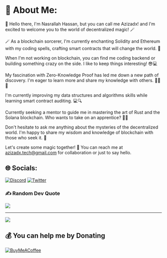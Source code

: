 # 💫 About Me:
🌟 Hello there, I'm Nasrallah Hassan, but you can call me Azizadx! and I'm excited to welcome you to the world of decentralized magic! 🪄

🪄 As a blockchain sorcerer, I'm currently enchanting Solidity and Ethereum with my coding spells, crafting smart contracts that will change the world. 🔭


When I'm not working on blockchain, you can find me coding backend or building something crazy on the side. I like to keep things interesting! 😎💻


My fascination with Zero-Knowledge Proof has led me down a new path of discovery. I'm eager to learn more and share my knowledge with others. 🕵️‍♀️🔐


I'm currently improving my data structures and algorithms skills while learning smart contract auditing. 💻🔍


Currently seeking a mentor to guide me in mastering the art of Rust and the Solana blockchain. Who wants to take on an apprentice? 🧙‍♀️


Don't hesitate to ask me anything about the mysteries of the decentralized world. I'm happy to share my wisdom and knowledge of blockchain with those who seek it. 💬


Let's create some magic together! 🎉 You can reach me at azizadx.tech@gmail.com for collaboration or just to say hello.


## 🌐 Socials:
[![Discord](https://img.shields.io/badge/Discord-%237289DA.svg?logo=discord&logoColor=white)](https://discord.gg/Azizadx#7161) [![Twitter](https://img.shields.io/badge/Twitter-%231DA1F2.svg?logo=Twitter&logoColor=white)](https://twitter.com/azizadx) 

### ✍️ Random Dev Quote
![](https://quotes-github-readme.vercel.app/api?type=horizontal&theme=radical)

---
[![](https://visitcount.itsvg.in/api?id=azizadx&icon=0&color=0)](https://visitcount.itsvg.in)

  ## 💰 You can help me by Donating
  [![BuyMeACoffee](https://img.shields.io/badge/Buy%20Me%20a%20Coffee-ffdd00?style=for-the-badge&logo=buy-me-a-coffee&logoColor=black)](https://buymeacoffee.com/azizadx) 

  
<!-- Proudly created with GPRM ( https://gprm.itsvg.in ) -->
